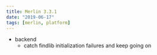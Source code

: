 ```yaml
---
title: Merlin 3.3.1
date: "2019-06-17"
tags: [merlin, platform]
---
```


+ backend
  - catch findlib initialization failures and keep going on
